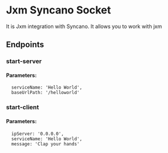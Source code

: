 # Jxm Syncano Socket

It is Jxm integration with Syncano. It allows you to work with jxm

## Endpoints

### start-server

#### Parameters:

      serviceName: 'Hello World',
      baseUrlPath: '/helloworld'


### start-client

#### Parameters:

      ipServer: '0.0.0.0',
      serviceName: 'Hello World',
      message: 'Clap your hands'

